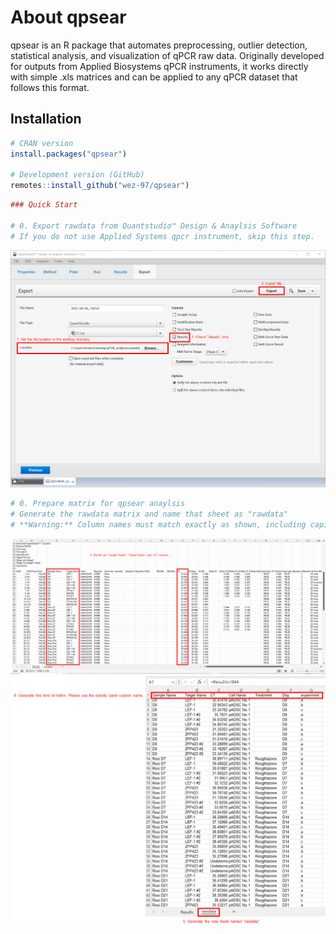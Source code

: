 # About qpsear

qpsear is an R package that automates preprocessing, outlier detection, statistical analysis, and visualization of qPCR raw data. Originally developed for outputs from Applied Biosystems qPCR instruments, it works directly with simple .xls matrices and can be applied to any qPCR dataset that follows this format.

## Installation

```r
# CRAN version
install.packages("qpsear")

# Development version (GitHub)
remotes::install_github("wez-97/qpsear")
```
```r
### Quick Start

# 0. Export rawdata from Quantstudio™ Design & Anaylsis Software 
# If you do not use Applied Systems qpcr instrument, skip this step.
```
![alt text](image.png)
```r
# 0. Prepare matrix for qpsear anaylsis 
# Generate the rawdata matrix and name that sheet as "rawdata"
# **Warning:** Column names must match exactly as shown, including capitalization and spaces.
```
![alt text](image-1.png)
![alt text](image-2.png)

